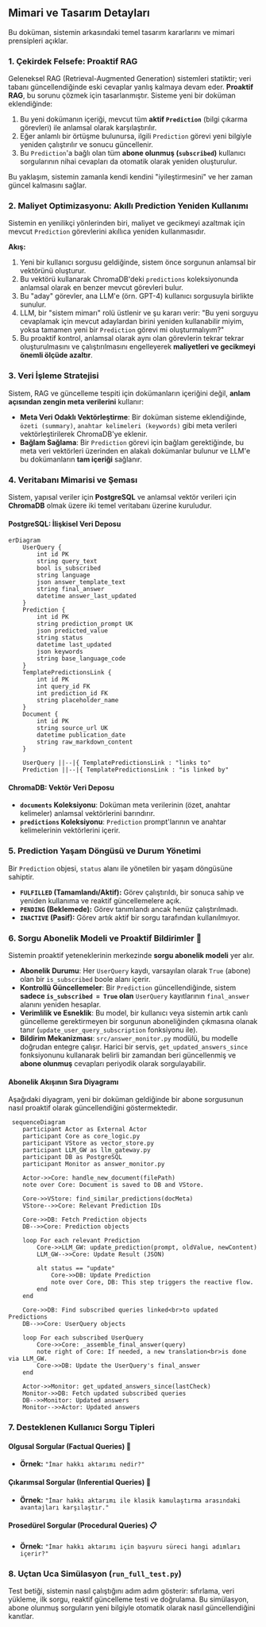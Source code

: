 
## Mimari ve Tasarım Detayları

Bu doküman, sistemin arkasındaki temel tasarım kararlarını ve mimari prensipleri açıklar.

### 1\. Çekirdek Felsefe: Proaktif RAG

Geleneksel RAG (Retrieval-Augmented Generation) sistemleri statiktir; veri tabanı güncellendiğinde eski cevaplar yanlış kalmaya devam eder. **Proaktif RAG**, bu sorunu çözmek için tasarlanmıştır. Sisteme yeni bir doküman eklendiğinde:

1.  Bu yeni dokümanın içeriği, mevcut tüm **aktif `Prediction`** (bilgi çıkarma görevleri) ile anlamsal olarak karşılaştırılır.
2.  Eğer anlamlı bir örtüşme bulunursa, ilgili `Prediction` görevi yeni bilgiyle yeniden çalıştırılır ve sonucu güncellenir.
3.  Bu `Prediction`'a bağlı olan tüm **abone olunmuş (`subscribed`)** kullanıcı sorgularının nihai cevapları da otomatik olarak yeniden oluşturulur.

Bu yaklaşım, sistemin zamanla kendi kendini "iyileştirmesini" ve her zaman güncel kalmasını sağlar.

### 2\. Maliyet Optimizasyonu: Akıllı Prediction Yeniden Kullanımı

Sistemin en yenilikçi yönlerinden biri, maliyet ve gecikmeyi azaltmak için mevcut `Prediction` görevlerini akıllıca yeniden kullanmasıdır.

**Akış:**

1.  Yeni bir kullanıcı sorgusu geldiğinde, sistem önce sorgunun anlamsal bir vektörünü oluşturur.
2.  Bu vektörü kullanarak ChromaDB'deki `predictions` koleksiyonunda anlamsal olarak en benzer mevcut görevleri bulur.
3.  Bu "aday" görevler, ana LLM'e (örn. GPT-4) kullanıcı sorgusuyla birlikte sunulur.
4.  LLM, bir "sistem mimarı" rolü üstlenir ve şu kararı verir: "Bu yeni sorguyu cevaplamak için mevcut adaylardan birini yeniden kullanabilir miyim, yoksa tamamen yeni bir `Prediction` görevi mi oluşturmalıyım?"
5.  Bu proaktif kontrol, anlamsal olarak aynı olan görevlerin tekrar tekrar oluşturulmasını ve çalıştırılmasını engelleyerek **maliyetleri ve gecikmeyi önemli ölçüde azaltır**.

### 3\. Veri İşleme Stratejisi

Sistem, RAG ve güncelleme tespiti için dokümanların içeriğini değil, **anlam açısından zengin meta verilerini** kullanır:

  * **Meta Veri Odaklı Vektörleştirme**: Bir doküman sisteme eklendiğinde, `özeti (summary)`, `anahtar kelimeleri (keywords)` gibi meta verileri vektörleştirilerek ChromaDB'ye eklenir.
  * **Bağlam Sağlama**: Bir `Prediction` görevi için bağlam gerektiğinde, bu meta veri vektörleri üzerinden en alakalı dokümanlar bulunur ve LLM'e bu dokümanların **tam içeriği** sağlanır.

### 4\. Veritabanı Mimarisi ve Şeması

Sistem, yapısal veriler için **PostgreSQL** ve anlamsal vektör verileri için **ChromaDB** olmak üzere iki temel veritabanı üzerine kuruludur.

#### PostgreSQL: İlişkisel Veri Deposu

```mermaid
erDiagram
    UserQuery {
        int id PK
        string query_text
        bool is_subscribed
        string language
        json answer_template_text
        string final_answer
        datetime answer_last_updated
    }
    Prediction {
        int id PK
        string prediction_prompt UK
        json predicted_value
        string status
        datetime last_updated
        json keywords
        string base_language_code
    }
    TemplatePredictionsLink {
        int id PK
        int query_id FK
        int prediction_id FK
        string placeholder_name
    }
    Document {
        int id PK
        string source_url UK
        datetime publication_date
        string raw_markdown_content
    }

    UserQuery ||--|{ TemplatePredictionsLink : "links to"
    Prediction ||--|{ TemplatePredictionsLink : "is linked by"
```

#### ChromaDB: Vektör Veri Deposu

  * **`documents` Koleksiyonu**: Doküman meta verilerinin (özet, anahtar kelimeler) anlamsal vektörlerini barındırır.
  * **`predictions` Koleksiyonu**: `Prediction` prompt'larının ve anahtar kelimelerinin vektörlerini içerir.

### 5\. Prediction Yaşam Döngüsü ve Durum Yönetimi

Bir `Prediction` objesi, `status` alanı ile yönetilen bir yaşam döngüsüne sahiptir.

  * **`FULFILLED` (Tamamlandı/Aktif):** Görev çalıştırıldı, bir sonuca sahip ve yeniden kullanıma ve reaktif güncellemelere açık.
  * **`PENDING` (Beklemede):** Görev tanımlandı ancak henüz çalıştırılmadı.
  * **`INACTIVE` (Pasif):** Görev artık aktif bir sorgu tarafından kullanılmıyor.

### 6\. Sorgu Abonelik Modeli ve Proaktif Bildirimler 🔔

Sistemin proaktif yeteneklerinin merkezinde **sorgu abonelik modeli** yer alır.

  * **Abonelik Durumu**: Her `UserQuery` kaydı, varsayılan olarak `True` (abone) olan bir `is_subscribed` boole alanı içerir.
  * **Kontrollü Güncellemeler**: Bir `Prediction` güncellendiğinde, sistem **sadece `is_subscribed = True` olan** `UserQuery` kayıtlarının `final_answer` alanını yeniden hesaplar.
  * **Verimlilik ve Esneklik**: Bu model, bir kullanıcı veya sistemin artık canlı güncelleme gerektirmeyen bir sorgunun aboneliğinden çıkmasına olanak tanır (`update_user_query_subscription` fonksiyonu ile).
  * **Bildirim Mekanizması**: `src/answer_monitor.py` modülü, bu modelle doğrudan entegre çalışır. Harici bir servis, `get_updated_answers_since` fonksiyonunu kullanarak belirli bir zamandan beri güncellenmiş ve **abone olunmuş** cevapları periyodik olarak sorgulayabilir.

#### Abonelik Akışının Sıra Diyagramı

Aşağıdaki diyagram, yeni bir doküman geldiğinde bir abone sorgusunun nasıl proaktif olarak güncellendiğini göstermektedir.

```mermaid
 sequenceDiagram
    participant Actor as External Actor
    participant Core as core_logic.py
    participant VStore as vector_store.py
    participant LLM_GW as llm_gateway.py
    participant DB as PostgreSQL
    participant Monitor as answer_monitor.py

    Actor->>Core: handle_new_document(filePath)
    note over Core: Document is saved to DB and VStore.

    Core->>VStore: find_similar_predictions(docMeta)
    VStore-->>Core: Relevant Prediction IDs

    Core->>DB: Fetch Prediction objects
    DB-->>Core: Prediction objects

    loop For each relevant Prediction
        Core->>LLM_GW: update_prediction(prompt, oldValue, newContent)
        LLM_GW-->>Core: Update Result (JSON)
        
        alt status == "update"
            Core->>DB: Update Prediction
            note over Core, DB: This step triggers the reactive flow.
        end
    end

    Core->>DB: Find subscribed queries linked<br>to updated Predictions
    DB-->>Core: UserQuery objects

    loop For each subscribed UserQuery
        Core->>Core: _assemble_final_answer(query)
        note right of Core: If needed, a new translation<br>is done via LLM_GW.
        Core->>DB: Update the UserQuery's final_answer
    end

    Actor->>Monitor: get_updated_answers_since(lastCheck)
    Monitor->>DB: Fetch updated subscribed queries
    DB-->>Monitor: Updated answers
    Monitor-->>Actor: Updated answers
```

### 7\. Desteklenen Kullanıcı Sorgu Tipleri

#### Olgusal Sorgular (Factual Queries) 📖

  * **Örnek:** `"İmar hakkı aktarımı nedir?"`

#### Çıkarımsal Sorgular (Inferential Queries) 🧠

  * **Örnek:** `"İmar hakkı aktarımı ile klasik kamulaştırma arasındaki avantajları karşılaştır."`

#### Prosedürel Sorgular (Procedural Queries) 📋

  * **Örnek:** `"İmar hakkı aktarımı için başvuru süreci hangi adımları içerir?"`

### 8\. Uçtan Uca Simülasyon (`run_full_test.py`)

Test betiği, sistemin nasıl çalıştığını adım adım gösterir: sıfırlama, veri yükleme, ilk sorgu, reaktif güncelleme testi ve doğrulama. Bu simülasyon, abone olunmuş sorguların yeni bilgiyle otomatik olarak nasıl güncellendiğini kanıtlar.
